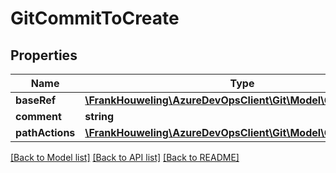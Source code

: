 # GitCommitToCreate

## Properties
Name | Type | Description | Notes
------------ | ------------- | ------------- | -------------
**baseRef** | [**\FrankHouweling\AzureDevOpsClient\Git\Model\GitRef**](GitRef.md) |  | [optional] 
**comment** | **string** |  | [optional] 
**pathActions** | [**\FrankHouweling\AzureDevOpsClient\Git\Model\GitPathAction[]**](GitPathAction.md) |  | [optional] 

[[Back to Model list]](../README.md#documentation-for-models) [[Back to API list]](../README.md#documentation-for-api-endpoints) [[Back to README]](../README.md)


